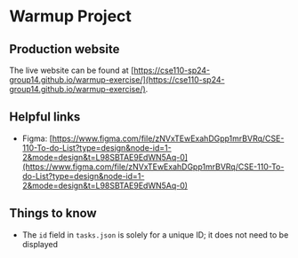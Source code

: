 # Warmup Project

## Production website
The live website can be found at [https://cse110-sp24-group14.github.io/warmup-exercise/](https://cse110-sp24-group14.github.io/warmup-exercise/).

## Helpful links
- Figma: [https://www.figma.com/file/zNVxTEwExahDGpp1mrBVRq/CSE-110-To-do-List?type=design&node-id=1-2&mode=design&t=L98SBTAE9EdWN5Aq-0](https://www.figma.com/file/zNVxTEwExahDGpp1mrBVRq/CSE-110-To-do-List?type=design&node-id=1-2&mode=design&t=L98SBTAE9EdWN5Aq-0)

## Things to know
- The `id` field in `tasks.json` is solely for a unique ID; it does not need to be displayed

